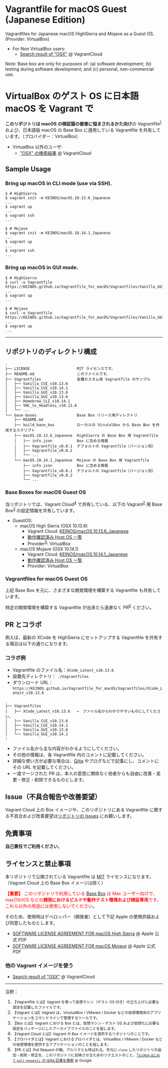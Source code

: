 # Vagrantfile for macOS Guest (Japanese Edition)

Vagrantfiles for Japanese macOS HighSierra and Mojave as a Guest OS. (Provider: VirtualBox)

- For Non VirtualBox users:
  - [Search result of "OSX"](https://app.vagrantup.com/boxes/search?utf8=%E2%9C%93&q=OSX) @ VagrantCloud

Note: Base box are only for purposes of: (a) software development; (b) testing during software development; and (c) personal, non-commercial use.


# VirtualBox のゲスト OS に日本語 macOS を Vagrant で

**このリポジトリは macOS の検証猿の被害に悩まされるかた向け**の Vagrantfile<sup>[1](#vagrantfile)</sup> および、日本語版 macOS の Base Box に適用している Vagrantfile を共有しています。（プロバイダー：VirtualBox）

- VirtualBox 以外のユーザ:
  - ["OSX" の検索結果](https://app.vagrantup.com/boxes/search?utf8=%E2%9C%93&q=OSX) @ VagrantCloud


## Sample Usage

### Bring up macOS in CLI mode (use via SSH).

```shellsession
$ # HighSierra
$ vagrant init -m KEINOS/macOS.10.13.6_Japanese
...
$ vagrant up
...
$ vagrant ssh
...
```
```shellsession
$ # Mojave
$ vagrant init -m KEINOS/macOS.10.14.1_Japanese
...
$ vagrant up
...
$ vagrant ssh
...
```

### Bring up macOS in GUI mode.

```shellsession
$ # HighSierra
$ curl -o Vagrantfile https://KEINOS.github.io/Vagrantfile_for_macOS/Vagrantfiles/Vanilla_GUI_v10.13.6
...
$ vagrant up
...
```
```shellsession
$ # Mojave
$ curl -o Vagrantfile https://KEINOS.github.io/Vagrantfile_for_macOS/Vagrantfiles/Vanilla_GUI_v10.14.1
...
$ vagrant up
...
```

---

## リポジトリのディレクトリ構成

```text
.
├── LICENSE                     MIT ライセンスです。
├── README.md                   このファイルです。
├── Vagrantfiles                各種カスタム用 Vagrantfile のサンプル
│   ├── Vanilla_CUI_v10.13.6
│   ├── Vanilla_CUI_v10.14.1
│   ├── Vanilla_GUI_v10.13.6
│   ├── Vanilla_GUI_v10.13.6
│   ├── Homebrew_CLI_v10.14.1
│   ├── VNC_to_Headless_v10.13.6
│   └── ...
└── base-boxes                  Base Box リリース用ディレクトリ
    ├── README.md
    ├── build_base_box          ローカルの VirutalBox から Base Box を作成するスクリプト
    ├── macOS.10.13.6_Japanese  HighSierra の Base Box 用 Vagrantfile
    │   ├── info.json           Box に含める情報
    │   ├── Vagrantfile_v0.0.1  デフォルトの Vagrantfile（バージョン別）
    │   ├── Vagrantfile_v0.0.2
    │   └── ...
    └── macOS.10.14.1_Japanese  Mojave の Base Box 用 Vagrantfile
        ├── info.json           Box に含める情報
        ├── Vagrantfile_v0.0.1  デフォルトの Vagrantfile（バージョン別）
        ├── Vagrantfile_v0.0.2
        └── ...
```

### Base Boxes for macOS Guest OS

当リポジトリでは、Vagrant Cloud<sup>[4](#vagrantcloud)</sup> で共有している、以下の Vagrant<sup>[2](#vagrant)</sup> 用 Base Box<sup>[3](#box)</sup> の設定情報を共有しています。

- GuestOS:
  - macOS High Sierra (OSX 10.13.6)
    - Vagrant Cloud: [KEINOS/macOS.10.13.6_Japanese](https://app.vagrantup.com/KEINOS/boxes/macOS.10.13.6_Japanese)
    - [動作確認済み Host OS 一覧](https://github.com/KEINOS/Vagrantfile_for_macOS/issues/1)
    - Provider<sup>[5](#provider)</sup>: VirtualBox
  - macOS Mojave (OSX 10.14.1)
    - Vagrant Cloud: [KEINOS/macOS.10.14.1_Japanese](https://app.vagrantup.com/KEINOS/boxes/macOS.10.14.1_Japanese)
    - [動作確認済み Host OS 一覧](https://github.com/KEINOS/Vagrantfile_for_macOS/issues/2)
    - Provider: VirtualBox

### Vagrantfiles for macOS Guest OS

上記 Base Box を元に、さまざまな開発環境を構築する Vagrantfile も共有しています。

特定の開発環境を構築する Vagrantfile が出来たら遠慮なく PR<sup>[6](#pr)</sup> ください。

## PR とコラボ

例えば、最新の XCode を HighSierra にセットアップする Vagrantfile を共有する場合は以下の通りになります。

### コラボ例

- Vagrantfile のファイル名：`XCode_Latest_v10.13.6`
- 設置先ディレクトリ： `./Vagrantfiles`
- ダウンロード URL： `https://KEINOS.github.io/Vagrantfile_for_macOS/Vagrantfiles/XCode_Latest_v10.13.6`

```text
.
├── Vagrantfiles 
│   ├── XCode_Latest_v10.13.6   ←　ファイル名からわかりやすいものにしてください。
│   ├── Vanilla_CUI_v10.13.6
│   ├── Vanilla_CUI_v10.14.1
│   ├── Vanilla_GUI_v10.13.6
│   └── Vanilla_GUI_v10.14.1
:
```

- ファイル名から主な内容がわかるようにしてください。
- その他の情報は、各 Vagrantfile 内のコメントに記載してください。
- 詳細な使い方が必要な場合は、[Qiita](https://qiita.com) やブログなどで記事にし、コメントにその URL を記載してください。
- 一度マージされた PR は、本人の意思に関係なく他者からも自由に改善・変更・修正・削除できるものとします。

## Issue（不具合報告や改善要望）

Vagrant Cloud 上の Box イメージや、このリポジトリにある Vagrantfile に関する不具合および改善要望は[リポジトリの Issues](https://github.com/KEINOS/Vagrantfile_for_macOS/issues) にお願いします。

## 免責事項

**自己責任でご利用ください**。

## ライセンスと禁止事項

本リポジトリで公開されている Vagrantfile は [MIT](https://github.com/KEINOS/Vagrantfile_for_macOS/blob/master/LICENSE) ライセンスになります。（Vagrant Cloud 上の Base Box イメージは除く）

<font color=red>**【重要】** このリポジトリで利用している [Base Box](https://app.vagrantup.com/boxes/search?utf8=%E2%9C%93&sort=downloads&provider=&q=KEINOS+macOS) は Mac ユーザー向けで、macOS/iOS などの**開発におけるビルドや動作テスト環境および検証専用**</fonrt>です。これら以外の用途には使用しないでください</font>。

そのため、使用時はデベロッパー（開発者）として下記 Apple の使用許諾および同意したものとします。

- [SOFTWARE LICENSE AGREEMENT FOR macOS High Sierra](http://images.apple.com/legal/sla/docs/macOS1013.pdf) @ Apple 公式 PDF
- [SOFTWARE LICENSE AGREEMENT FOR macOS Mojave](http://images.apple.com/legal/sla/docs/macOS1014.pdf) @ Apple 公式 PDF

### 他の Vagrant イメージを使う

- [Search result of "OSX"](https://app.vagrantup.com/boxes/search?utf8=%E2%9C%93&q=OSX) @ VagrantCloud

---

注釈：

1. <a name="vagrantfile"></a><small>【Vagrantfile とは】Vagrant を使って仮想マシン（ゲスト OS 付き）の立ち上げに必要な設定を記載したファイルです。</small>
1. <a name="vagrant"></a><small>【Vagrant とは】Vagrant は、VirutualBox / VMware / Docker などの仮想環境系のアプリケーションをコマンドラインで管理するツールです。</small>
3. <a name="box"></a><small>【Box とは】Vagrant における Box とは、仮想マシン・ゲスト OS および仮想化に必要な設定をパッケージにしたアーカイブファイルのことを指します。</small>
4. <a name="vagrantcloud"></a><small>【Vagrant Cloud とは】Vagrant の Box イメージを提供するリポジトリのことです。</small>
5. <a name="provider"></a><small>【プロバイダとは】Vagrant におけるプロバイダとは、VirtualBox / VMware / Docker などの仮想環境を提供するアプリケーションのことを指します。</small>
6. <a name="pr"></a><small>【PR とは】Pull Request の略。プルリクとも呼ばれる。手元に `clone` したリポジトリの追加・削除・修正を、このリポジトリに反映させるためのリクエストのこと。[「`GitHub` `はじめて` `pull` `request`」の Qiita 記事を検索](https://www.google.com/search?q=site%3Aqiita.com+GitHub+%E3%81%AF%E3%81%98%E3%82%81%E3%81%A6+pull+request) @ Google</small>
